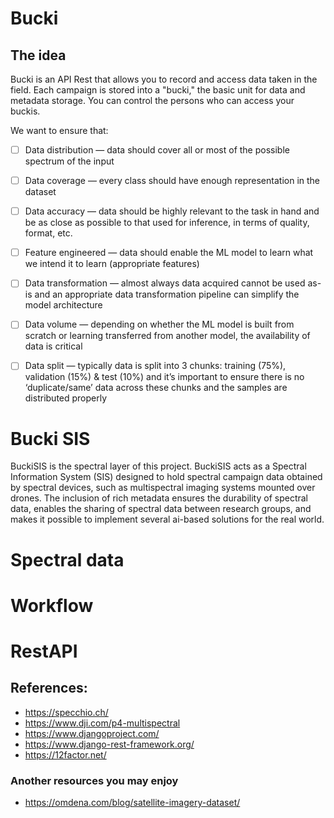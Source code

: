 # Bucki


## The idea
Bucki is an API Rest that allows you to record and access data taken in the field. Each campaign is stored into a "bucki," the basic unit for data and metadata storage. You can control the persons who can access your buckis.

We want to ensure that:

- [ ] Data distribution — data should cover all or most of the possible spectrum of the input
- [ ] Data coverage — every class should have enough representation in the dataset
- [ ] Data accuracy — data should be highly relevant to the task in hand and be as close as possible to that used for inference, in terms of quality, format, etc.
- [ ] Feature engineered — data should enable the ML model to learn what we intend it to learn (appropriate features)
- [ ] Data transformation — almost always data acquired cannot be used as-is and an appropriate data transformation pipeline can simplify the model architecture
- [ ] Data volume — depending on whether the ML model is built from scratch or learning transferred from another model, the availability of data is critical
- [ ] Data split — typically data is split into 3 chunks: training (75%), validation (15%) & test (10%) and it’s important to ensure there is no ‘duplicate/same’ data across these chunks and the samples are distributed properly


# Bucki SIS
BuckiSIS is the spectral layer of this project. BuckiSIS acts as a Spectral Information System (SIS) designed to hold spectral campaign data obtained by spectral devices, such as multispectral imaging systems mounted over drones. The inclusion of rich metadata ensures the durability of spectral data, enables the sharing of spectral data between research groups, and makes it possible to implement several ai-based solutions for the real world.

# Spectral data

# Workflow

# RestAPI


## References:
- https://specchio.ch/
- https://www.dji.com/p4-multispectral
- https://www.djangoproject.com/
- https://www.django-rest-framework.org/
- https://12factor.net/

### Another resources you may enjoy

- https://omdena.com/blog/satellite-imagery-dataset/
